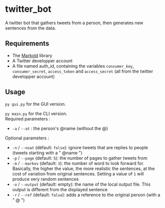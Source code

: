# twitter_bot

A twitter bot that gathers tweets from a person, then generates new sentences from the data.

## Requirements 

* The [Markold](https://github.com/Coul33t/markold) library
* A Twitter developper account
* A file named auth_id, containing the variables `consumer_key`, `consumer_secret`, `access_token` and `access_secret` (all from the twitter developper account)

## Usage
`py gui.py` for the GUI version.

`py main.py` for the CLI version.  
Required parameters :
* `-a` / `--at` : the person's @name (without the @)

Optional parameters :
* `-n` / `--noat` (défault: `false`): ignore tweets that are replies to people (tweets starting with a " @name ")  
* `-p` / `--page` (default: `5`): the number of pages to gather tweets from
* `-m` / `--markov` (default: `3`): the number of word to look forward for. Basically, the higher the value, the more realistic the sentences, at the cost of variation from original sentences. Setting a value of `1` will produce very random sentences
* `-o` / `--output` (default: empty): the name of the local output file. This output is different from the displayed sentence
* `-r` / `--ref` (default: `false`): adds a reference to the original person (with a " @ ")
